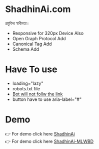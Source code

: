 # ShadhinAi.com
প্রযুক্তির স্বাধীনতা।

- Responsive for 320px Device Also
- Open Graph Protocol Add
- Canonical Tag Add
- Schema Add

# Have To use
- loading="lazy"
- robots.txt file
- <a rel="nofollow" href="#">Bot will not follw the link</a>
- button have to use aria-label="#"
# Demo
👉 For demo click here [ShadhinAi](https://shantonu-acharjee.github.io/ShadhinAi.com/) <br>
👉 For demo click here [ShadhinAi-MLWBD](https://shantonu-acharjee.github.io/ShadhinAi.com/mlwbd-style/index.html)